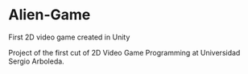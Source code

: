 # Alien-Game
 First 2D video game created in Unity
 
 Project of the first cut of 2D Video Game Programming at Universidad Sergio Arboleda.
